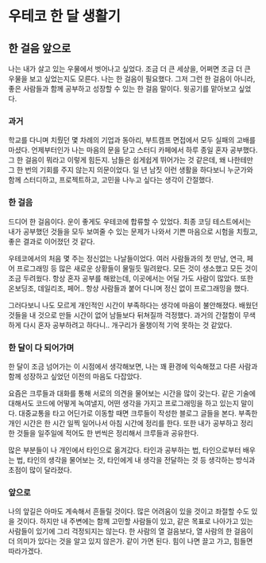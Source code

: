 # 우테코 한 달 생활기

## 한 걸음 앞으로

나는 내가 살고 있는 우물에서 벗어나고 싶었다. 조금 더 큰 세상을, 어쩌면 조금 더 큰 우물을 보고 싶었는지도 모른다. 나는 한 걸음이 필요했다. 그저 그런 한 걸음이 아니라, 좋은 사람들과 함께 공부하고 성장할 수 있는 한 걸음 말이다. 윗공기를 맡아보고 싶었다.

### 과거

학교를 다니며 치뤘던 몇 차례의 기업과 동아리, 부트캠프 면접에서 모두 실패의 고배를 마셨다. 언제부터인가 나는 마음의 문을 닫고 스터디 카페에서 하루 종일 혼자 공부했다. 그 한 걸음이 뭐라고 이렇게 힘든지. 남들은 쉽게쉽게 뛰어가는 것 같은데, 왜 나한테만 그 한 번의 기회를 주지 않는지 의문이었다. 일 년 남짓 이런 생활을 하다보니 누군가와 함께 스터디하고, 프로젝트하고, 고민을 나누고 싶다는 생각이 간절했다.
<br/> 

### 한 걸음

드디어 한 걸음이다. 운이 좋게도 우테코에 합류할 수 있었다. 최종 코딩 테스트에서는 내가 공부했던 것들을 모두 보여줄 수 있는 문제가 나와서 기쁜 마음으로 시험을 치뤘고, 좋은 결과로 이어졌던 것 같다.

우테코에서의 처음 몇 주는 정신없는 나날들이었다. 여러 사람들과의 첫 만남, 연극, 페어 프로그래밍 등 많은 새로운 상황들이 물밀듯 밀려왔다. 모든 것이 생소했고 모든 것이 조금 두려웠다. 항상 혼자 공부를 해왔는데, 이곳에서는 어딜 가도 사람이 많았다. 또한 온보딩조, 데일리조, 페어.. 항상 사람들과 붙어 다니며 정신 없이 프로그래밍을 했다.

그러다보니 나도 모르게 개인적인 시간이 부족하다는 생각에 마음이 불안해졌다. 배웠던 것들을 내 것으로 만들 시간이 없어 남들보다 뒤쳐질까 걱정했다. 과거의 간절함이 무색하게 다시 혼자 공부하려고 하다니.. 개구리가 올챙이적 기억 못하는 것 같았다.
<br/>

### 한 달이 다 되어가며

한 달이 조금 넘어가는 이 시점에서 생각해보면, 나는 꽤 환경에 익숙해졌고 다른 사람과 함께 성장하고 싶었던 이전의 마음도 다잡았다. 

요즘은 크루들과 대화를 통해 서로의 의견을 물어보는 시간을 많이 갖는다. 같은 기술에 대해서도 코드에 어떻게 녹여낼지, 어떤 생각을 가지고 프로그래밍을 하고 있는지 말이다. 대중교통을 타고 어딘가로 이동할 때면 크루들이 작성한 블로그 글들을 본다. 부족한 개인 시간은 한 시간 일찍 일어나서 아침 시간에 정리를 한다. 또한 내가 공부하고 정리한 것들을 일주일에 적어도 한 번씩은 정리해서 크루들과 공유한다. 

많은 부분들이 나 개인에서 타인으로 옮겨갔다. 타인과 공부하는 법, 타인으로부터 배우는 법, 타인의 생각을 물어보는 것, 타인에게 내 생각을 전달하는 것 등 생각하는 방식과 초점이 많이 달라졌다.
<br/>

### 앞으로

나의 앞길은 아마도 계속해서 흔들릴 것이다. 많은 어려움이 있을 것이고 좌절할 수도 있을 것이다. 하지만 내 주변에는 함께 고민할 사람들이 있고, 같은 목표로 나아가고 있는 사람들이 있기에 그리 걱정되지는 않는다. 한 사람의 열 걸음보다, 열 사람의 한 걸음이 더 의미가 있다는 것을 알고 있지 않은가. 같이 가면 된다. 힘이 나면 끌고 가고, 힘들면 따라가겠다.
